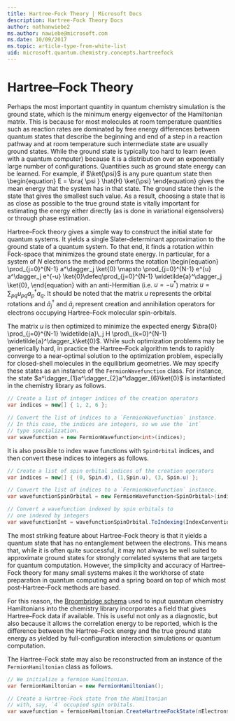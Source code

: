 ```yaml
---
title: Hartree-Fock Theory | Microsoft Docs
description: Hartree-Fock Theory Docs
author: nathanwiebe2
ms.author: nawiebe@microsoft.com
ms.date: 10/09/2017
ms.topic: article-type-from-white-list
uid: microsoft.quantum.chemistry.concepts.hartreefock
---
```



# Hartree–Fock Theory

Perhaps the most important quantity in quantum chemistry simulation is the ground state, which is the minimum energy eigenvector of the Hamiltonian matrix.
This is because for most molecules at room temperature quantities such as reaction rates are dominated by free energy differences between quantum states that describe the beginning and end of a step in a reaction pathway and at room temperature such intermediate state are usually ground states.
While the ground state is typically too hard to learn (even with a quantum computer) because it is a distribution over an exponentially large number of configurations.
Quantities such as ground state energy can be learned.
For example, if $\ket{\psi}$ is any pure quantum state then 
\begin{equation}
E = \bra{ \psi } \hat{H} \ket{\psi}
\end{equation}
gives the mean energy that the system has in that state.
The ground state then is the state that gives the smallest such value.
As a result, choosing a state that is as close as possible to the true ground state is vitally important for estimating the energy either directly (as is done in variational eigensolvers) or through phase estimation.

Hartree–Fock theory gives a simple way to construct the initial state for quantum systems.
It yields a single Slater-determinant approximation to the ground state of a quantum system.
To that end, it finds a rotation within Fock-space that minimizes the ground state energy.
In particular, for a system of $N$ electrons the method performs the rotation
\begin{equation}
\prod_{j=0}^{N-1} a^\dagger_j \ket{0} \mapsto \prod_{j=0}^{N-1} e^{u} a^\dagger_j e^{-u} \ket{0}\defeq\prod_{j=0}^{N-1}  \widetilde{a}^\dagger_j  \ket{0},
\end{equation}
with an anti-Hermitian (i.e. $u= -u^\dagger$) matrix $u = \sum_{pq} u_{pq} a^\dagger_p a_q$.
It should be noted that the matrix $u$ represents the orbital rotations and $\widetilde{a}^\dagger_j$ and $\widetilde{a}_j$ represent creation and annihilation operators for electrons occupying Hartree–Fock molecular spin-orbitals.


The matrix $u$ is then optimized to minimize the expected energy $\bra{0} \prod_{j=0}^{N-1}  \widetilde{a}\_j  H \prod\_{k=0}^{N-1}  \widetilde{a}^\dagger_k\ket{0}$.
While such optimization problems may be generically hard, in practice the Hartree–Fock algorithm tends to rapidly converge to a near-optimal solution to the optimization problem, especially for closed-shell molecules in the equilibrium geometries.
We may specify these states as an instance of the `FermionWavefunction` class.
For instance, the state $a^\dagger_{1}a^\dagger_{2}a^\dagger_{6}\ket{0}$ is instantiated in the chemistry library as follows.
```csharp
// Create a list of integer indices of the creation operators
var indices = new[] { 1, 2, 6 };

// Convert the list of indices to a `FermionWavefunction` instance.
// In this case, the indices are integers, so we use the `int`
// type specialization.
var wavefunction = new FermionWavefunction<int>(indices);
```
It is also possible to index wave functions with `SpinOrbital` indices, and then convert these indices to integers as follows.
```csharp
// Create a list of spin orbital indices of the creation operators
var indices = new[] { (0, Spin.d), (1,Spin.u), (3, Spin.u) };

// Convert the list of indices to a `FermionWavefunction` instance.
var wavefunctionSpinOrbital = new FermionWavefunction<SpinOrbital>(indices.ToSpinOrbitals());

// Convert a wavefunction indexed by spin orbitals to
// one indexed by integers
var wavefunctionInt = wavefunctionSpinOrbital.ToIndexing(IndexConvention.UpDown);
```

The most striking feature about Hartree–Fock theory is that it yields a quantum state that has no entanglement between the electrons.
This means that, while it is often quite successful, it may not always be well suited to approximate ground states for
strongly correlated systems that are targets for quantum computation.
However, the simplicity and accuracy of Hartree-Fock theory for many small systems makes 
it the workhorse of state preparation in quantum computing and a spring board on top of which most post-Hartree–Fock methods are based.

For this reason, the [Broombridge schema](xref:microsoft.quantum.libraries.chemistry.schema.spec) used to input quantum chemistry Hamiltonians into the chemistry library incorporates a field that gives Hartree–Fock data if available.
This is useful not only as a diagnostic, but also because it allows the correlation energy to be reported, which is the difference between the Hartree–Fock energy and the true ground state energy as yielded by full-configuration interaction simulations or quantum computation.

The Hartree-Fock state may also be reconstructed from an instance of the `FermionHamiltonian` class as follows.
```csharp
// We initialize a fermion Hamiltonian.
var fermionHamiltonian = new FermionHamiltonian();

// Create a Hartree-Fock state from the Hamiltonian 
// with, say, `4` occupied spin orbitals.
var wavefunction = fermionHamiltonian.CreateHartreeFockState(nElectrons: 4);
```